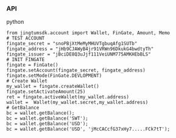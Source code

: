 ### API
  
   python
   
    from jingtumsdk.account import Wallet, FinGate, Amount, Memo
    # TEST ACCOUNT
    fingate_secret = "snoPBjXtMeMyMHUVTgbuqAfg1SUTb"
    fingate_address = "jHb9CJAWyB4jr91VRWn96DkukG4bwdtyTh"
    fingate_issuer = "jBciDE8Q3uJjf111VeiUNM775AMKHEbBLS"
    # INIT FINGATE
    fingate = FinGate()
    fingate.setAccount(fingate_secret, fingate_address)
    fingate.setMode(FinGate.DEVLOPMENT)
    # Create Wallet
    my_wallet = fingate.createWallet()
    fingate.setActivateAmount(25)
    ret = fingate.activeWallet(my_wallet.address)
    wallet =  Wallet(my_wallet.secret,my_wallet.address)
    # GetBalance
    bc = wallet.getBalance();
    bc = wallet.getBalance('SWT');
    bc = wallet.getBalance('USD');
    bc = wallet.getBalance('USD', 'jMcCACcfG37xHy7.....FCk7tT');
    
    
